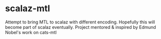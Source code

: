# scalaz-mtl
Attempt to bring MTL to scalaz with different encoding. Hopefully this will become part of scalaz eventually. Project mentored &amp; inspired by Edmund Nobel's work on cats-mtl
